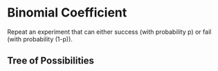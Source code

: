 
# Binomial Coefficient

Repeat an experiment that can either success (with probability p) or fail (with probability (1-p)).

## Tree of Possibilities
